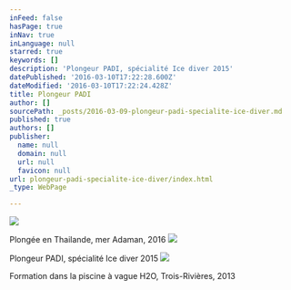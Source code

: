 ```yaml
---
inFeed: false
hasPage: true
inNav: true
inLanguage: null
starred: true
keywords: []
description: 'Plongeur PADI, spécialité Ice diver 2015'
datePublished: '2016-03-10T17:22:28.600Z'
dateModified: '2016-03-10T17:22:24.428Z'
title: Plongeur PADI
author: []
sourcePath: _posts/2016-03-09-plongeur-padi-specialite-ice-diver.md
published: true
authors: []
publisher:
  name: null
  domain: null
  url: null
  favicon: null
url: plongeur-padi-specialite-ice-diver/index.html
_type: WebPage

---
```

![](https://the-grid-user-content.s3-us-west-2.amazonaws.com/f9fc3c76-65b1-4bd9-897d-69d3dfec3f70.jpg)

Plongée en Thailande, mer Adaman, 2016
![](https://the-grid-user-content.s3-us-west-2.amazonaws.com/54672285-04db-41c1-b574-c24216a37ef9.jpg)

Plongeur PADI, spécialité Ice diver 2015
![](https://the-grid-user-content.s3-us-west-2.amazonaws.com/ff166834-3ecf-417a-991c-4d63f286dfd1.jpg)

Formation dans la piscine à vague H2O, Trois-Rivières, 2013